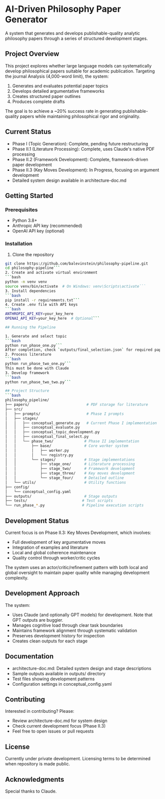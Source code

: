 # AI-Driven Philosophy Paper Generator

A system that generates and develops publishable-quality analytic philosophy papers through a series of structured development stages.

## Project Overview
This project explores whether large language models can systematically develop philosophical papers suitable for academic publication. Targeting the journal Analysis (4,000-word limit), the system:
1. Generates and evaluates potential paper topics
2. Develops detailed argumentative frameworks
3. Creates structured paper outlines
4. Produces complete drafts

The goal is to achieve a ~20% success rate in generating publishable-quality papers while maintaining philosophical rigor and originality.

## Current Status
- Phase I (Topic Generation): Complete, pending future restructuring
- Phase II.1 (Literature Processing): Complete, uses Claude's native PDF processing
- Phase II.2 (Framework Development): Complete, framework-driven paper development
- Phase II.3 (Key Moves Development): In Progress, focusing on argument development
- Detailed system design available in architecture-doc.md

## Getting Started

### Prerequisites
* Python 3.8+
* Anthropic API key (recommended)
* OpenAI API key (optional)

### Installation
1. Clone the repository
```bash
git clone https://github.com/balevinstein/philosophy-pipeline.git
cd philosophy-pipeline```
2. Create and activate virtual environment
```bash
python -m venv venv
source venv/bin/activate  # On Windows: venv\Scripts\activate```
3. Install dependencies
```bash
pip install -r requirements.txt```
4. Create .env file with API keys
```bash
ANTHROPIC_API_KEY=your_key_here
OPENAI_API_KEY=your_key_here  # Optional```

## Running the Pipeline

1. Generate and select topic
```bash
python run_phase_one.py```
After completion, check `outputs/final_selection.json` for required papers and manually add them to the `papers/` directory.
2. Process literature
```bash
python run_phase_two_one.py```
This must be done with Claude
3. Develop framework
```bash
python run_phase_two_two.py```

## Project Structure
```bash
philosophy_pipeline/
├── papers/                          # PDF storage for literature
├── src/
│   ├── prompts/                     # Phase I prompts
│   ├── stages/                      
│   │   ├── conceptual_generate.py   # Current Phase I implementation
│   │   ├── conceptual_evaluate.py
│   │   ├── conceptual_topic_development.py
│   │   ├── conceptual_final_select.py
│   │   └── phase_two/              # Phase II implementation
│   │       ├── base/               # Core worker system
│   │       │   ├── worker.py
│   │       │   └── registry.py
│   │       └── stages/             # Stage implementations
│   │           ├── stage_one/      # Literature processing
│   │           ├── stage_two/      # Framework development
│   │           ├── stage_three/    # Key moves development
│   │           └── stage_four/     # Detailed outline
│   └── utils/                      # Utility functions
├── config/
│   └── conceptual_config.yaml    
├── outputs/                        # Stage outputs
├── tests/                         # Test scripts
└── run_phase_*.py                 # Pipeline execution scripts
```

## Development Status 

Current focus is on Phase II.3: Key Moves Development, which involves:

- Full development of key argumentative moves	
- Integration of examples and literature
- Local and global coherence maintenance
- Quality control through worker/critic cycles

The system uses an actor/critic/refinement pattern with both local and global oversight to maintain paper quality while managing development complexity.

## Development Approach

The system:

- Uses Claude (and optionally GPT models) for development. Note that GPT outputs are buggier.
- Manages cognitive load through clear task boundaries
- Maintains framework alignment through systematic validation
- Preserves development history for inspection
- Creates clean outputs for each stage

## Documentation

- architecture-doc.md: Detailed system design and stage descriptions
- Sample outputs available in outputs/ directory
- Test files showing development patterns
- Configuration settings in conceptual_config.yaml

## Contributing

Interested in contributing? Please:

- Review architecture-doc.md for system design
- Check current development focus (Phase II.3)
- Feel free to open issues or pull requests

## License
Currently under private development. Licensing terms to be determined when repository is made public.

## Acknowledgments 
Special thanks to Claude. 